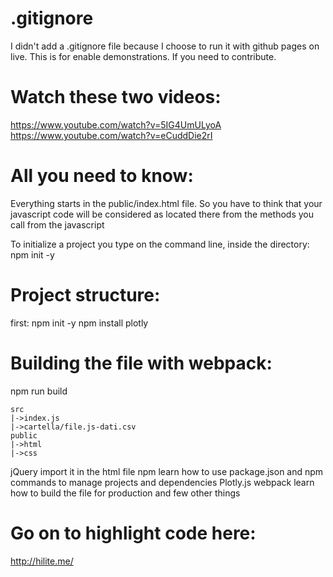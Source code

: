 # .gitignore

I didn't add a .gitignore file because I choose to run it with github pages on live. This is for
enable demonstrations. If you need to contribute.

# Watch these two videos:

https://www.youtube.com/watch?v=5IG4UmULyoA
https://www.youtube.com/watch?v=eCuddDie2rI

# All you need to know:

Everything starts in the public/index.html file. So you have to think that
your javascript code will be considered as located there from the methods you call
from the javascript

To initialize a project you type on the command line, inside the directory:
npm init -y

# Project structure:

first: npm init -y
npm install plotly

# Building the file with webpack:

npm run build

    src
    |->index.js
    |->cartella/file.js-dati.csv
    public
    |->html
    |->css

jQuery import it in the html file
npm learn how to use package.json and npm commands to manage projects and dependencies
Plotly.js
webpack learn how to build the file for production and few other things

# Go on to highlight code here:

http://hilite.me/
